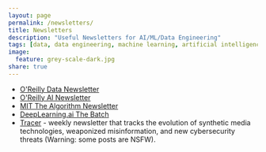 ```yaml
---
layout: page
permalink: /newsletters/
title: Newsletters
description: "Useful Newsletters for AI/ML/Data Engineering"
tags: [data, data engineering, machine learning, artificial intelligence, news]
image:
  feature: grey-scale-dark.jpg
share: true
---
```


* [O'Reilly Data Newsletter](https://www.oreilly.com/data/newsletter.html)
* [O'Reilly AI Newsletter](https://www.oreilly.com/ai/newsletter.html)
* [MIT The Algorithm Newsletter](https://go.technologyreview.com/newsletters/the-algorithm/)
* [DeepLearning.ai The Batch](https://www.deeplearning.ai/thebatch/)
* [Tracer](https://www.deeptracelabs.com/newsletter) - weekly newsletter that tracks the evolution of synthetic media technologies, weaponized misinformation, and new cybersecurity threats (Warning: some posts are NSFW).
